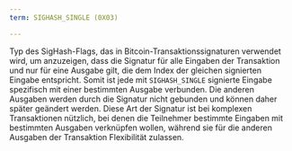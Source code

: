 ```yaml
---
term: SIGHASH_SINGLE (0X03)

---
```

Typ des SigHash-Flags, das in Bitcoin-Transaktionssignaturen verwendet wird, um anzuzeigen, dass die Signatur für alle Eingaben der Transaktion und nur für eine Ausgabe gilt, die dem Index der gleichen signierten Eingabe entspricht. Somit ist jede mit `SIGHASH_SINGLE` signierte Eingabe spezifisch mit einer bestimmten Ausgabe verbunden. Die anderen Ausgaben werden durch die Signatur nicht gebunden und können daher später geändert werden. Diese Art der Signatur ist bei komplexen Transaktionen nützlich, bei denen die Teilnehmer bestimmte Eingaben mit bestimmten Ausgaben verknüpfen wollen, während sie für die anderen Ausgaben der Transaktion Flexibilität zulassen.